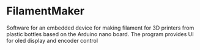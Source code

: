 # FilamentMaker
Software for an embedded device for making filament for 3D printers from plastic bottles based on the Arduino nano board. The program provides UI for oled display and encoder control
